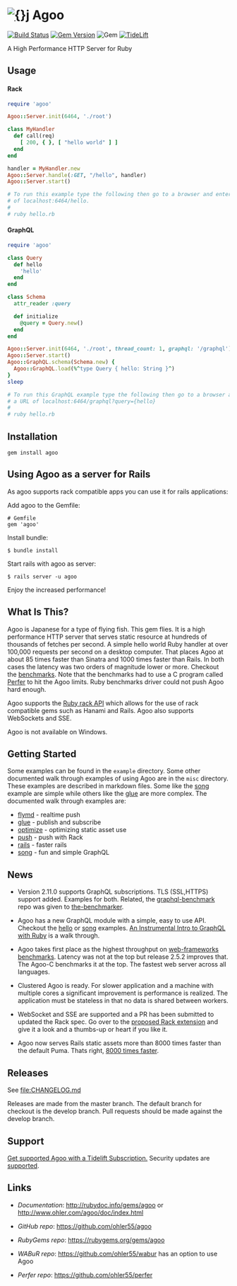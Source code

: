 # [![{}j](misc/agoo_128.svg)](http://www.ohler.com/agoo) Agoo

[![Build Status](https://img.shields.io/github/actions/workflow/status/ohler55/agoo/CI.yml?logo=github&branch=develop)](https://github.com/ohler55/agoo/actions/workflows/CI.yml)
[![Gem Version](https://badge.fury.io/rb/agoo.svg)](https://badge.fury.io/rb/agoo)
![Gem](https://img.shields.io/gem/dt/agoo.svg) [![TideLift](https://tidelift.com/badges/github/ohler55/agoo)](https://tidelift.com/subscription/pkg/rubygems-agoo?utm_source=rubygems-agoo&utm_medium=referral&utm_campaign=readme)

A High Performance HTTP Server for Ruby

## Usage

#### Rack

```ruby
require 'agoo'

Agoo::Server.init(6464, './root')

class MyHandler
  def call(req)
    [ 200, { }, [ "hello world" ] ]
  end
end

handler = MyHandler.new
Agoo::Server.handle(:GET, "/hello", handler)
Agoo::Server.start()

# To run this example type the following then go to a browser and enter a URL
# of localhost:6464/hello.
#
# ruby hello.rb
```

#### GraphQL

```ruby
require 'agoo'

class Query
  def hello
    'hello'
  end
end

class Schema
  attr_reader :query

  def initialize
    @query = Query.new()
  end
end

Agoo::Server.init(6464, './root', thread_count: 1, graphql: '/graphql')
Agoo::Server.start()
Agoo::GraphQL.schema(Schema.new) {
  Agoo::GraphQL.load(%^type Query { hello: String }^)
}
sleep

# To run this GraphQL example type the following then go to a browser and enter
# a URL of localhost:6464/graphql?query={hello}
#
# ruby hello.rb
```

## Installation
```
gem install agoo
```

## Using Agoo as a server for Rails

As agoo supports rack compatible apps you can use it for rails applications:

Add agoo to the Gemfile:

```
# Gemfile
gem 'agoo'
```

Install bundle:

```
$ bundle install
```

Start rails with agoo as server:

```
$ rails server -u agoo
```

Enjoy the increased performance!

## What Is This?

Agoo is Japanese for a type of flying fish. This gem flies. It is a high
performance HTTP server that serves static resource at hundreds of thousands
of fetches per second. A simple hello world Ruby handler at over 100,000
requests per second on a desktop computer. That places Agoo at about 85 times
faster than Sinatra and 1000 times faster than Rails. In both cases the
latency was two orders of magnitude lower or more. Checkout the
[benchmarks](http://opo.technology/benchmarks.html#web_benchmarks). Note that
the benchmarks had to use a C program called
[Perfer](https://github.com/ohler55/perfer) to hit the Agoo limits. Ruby
benchmarks driver could not push Agoo hard enough.

Agoo supports the [Ruby rack API](https://rack.github.io) which allows for the
use of rack compatible gems such as Hanami and Rails. Agoo also supports WebSockets and SSE.

Agoo is not available on Windows.

## Getting Started

Some examples can be found in the `example` directory.  Some other
documented walk through examples of using Agoo are in the `misc`
directory. These examples are described in markdown files. Some like
the [song](misc/song.md) example are simple while others like the
[glue](misc/glue.md) are more complex. The documented walk through
examples are:

- [flymd](misc/flymd.md) - realtime push
- [glue](misc/glue.md) - publish and subscribe
- [optimize](misc/optimize.md) - optimizing static asset use
- [push](misc/push.md) - push with Rack
- [rails](misc/rails.md) - faster rails
- [song](misc/song.md) - fun and simple GraphQL

## News

- Version 2.11.0 supports GraphQL subscriptions. TLS (SSL,HTTPS)
  support added. Examples for both. Related, the
  [graphql-benchmark](https://github.com/the-benchmarker/graphql-benchmarks)
  repo was given to [the-benchmarker](https://github.com/the-benchmarker).

- Agoo has a new GraphQL module with a simple, easy to use
  API. Checkout the [hello](example/graphql/hello.rb) or
  [song](example/graphql/song.rb) examples.
  [An Instrumental Intro to GraphQL with Ruby](https://blog.appsignal.com/2019/01/29/graphql.html)
  is a walk through.

- Agoo takes first place as the highest throughput on [web-frameworks
  benchmarks](https://github.com/the-benchmarker/web-frameworks). Latency was
  not at the top but release 2.5.2 improves that. The Agoo-C benchmarks it at
  the top. The fastest web server across all languages.

- Clustered Agoo is ready. For slower application and a machine with multiple
  cores a significant improvement is performance is realized. The application
  must be stateless in that no data is shared between workers.

- WebSocket and SSE are supported and a PR has been submitted to updated the
  Rack spec. Go over to the [proposed Rack
  extension](https://github.com/rack/rack/pull/1272) and give it a look and a
  thumbs-up or heart if you like it.

- Agoo now serves Rails static assets more than 8000 times faster than the
  default Puma. Thats right, [8000 times faster](misc/rails.md).

## Releases

See [file:CHANGELOG.md](CHANGELOG.md)

Releases are made from the master branch. The default branch for checkout is
the develop branch. Pull requests should be made against the develop branch.

## Support

[Get supported Agoo with a Tidelift Subscription.](https://tidelift.com/subscription/pkg/rubygems-agoo?utm_source=rubygems-agoo&utm_medium=referral&utm_campaign=readme) Security updates are [supported](https://tidelift.com/security).

## Links

 - *Documentation*: http://rubydoc.info/gems/agoo or http://www.ohler.com/agoo/doc/index.html

 - *GitHub* *repo*: https://github.com/ohler55/agoo

 - *RubyGems* *repo*: https://rubygems.org/gems/agoo

 - *WABuR* *repo*: https://github.com/ohler55/wabur has an option to use Agoo

 - *Perfer* *repo*: https://github.com/ohler55/perfer
